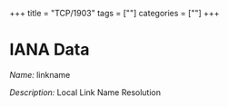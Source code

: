 +++
title = "TCP/1903"
tags = [""]
categories = [""]
+++

# IANA Data

_Name:_ linkname

_Description:_ Local Link Name Resolution

